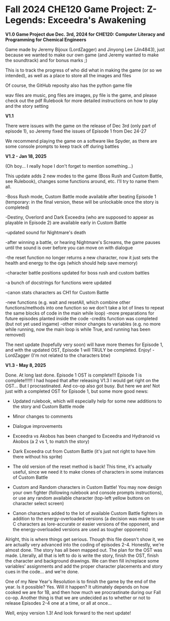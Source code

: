 # Fall 2024 CHE120 Game Project: Z-Legends: Exceedra's Awakening
**V1.0
Game Project due Dec. 3rd, 2024 for CHE120: Computer Literacy and Programming for Chemical Engineers**

Game made by Jeremy Bijoux (LordZagger) and Jinyong Lee (Jin4843), just because we wanted to make our own game (and Jeremy wanted to make the soundtrack) and for bonus marks ;)

This is to track the progress of who did what in making the game (or so we intended), as well as a place to store all the images and files

Of course, the GitHub reposity also has the python game file

wav files are music, png files are images, py file is the game, and please check out the pdf Rulebook for more detailed instructions on how to play and the story setting


**V1.1**

There were issues with the game on the release of Dec 3rd (only part of episode 1), so Jeremy fixed the issues of Episode 1 from Dec 24-27

We recommend playing the game on a software like Spyder, as there are some console prompts to keep track off during battles


**V1.2 - Jan 18, 2025**

(Oh boy... I really hope I don't forget to mention something...)

This update adds 2 new modes to the game (Boss Rush and Custom Battle, see Rulebook), changes some functions around, etc. I'll try to name them all.

-Boss Rush mode, Custom Battle mode available after beating Episode 1 (temporary: in the final version, these will be unlockable once the story is completed)

-Destiny, Overlord and Dark Exceedra (who are supposed to appear as playable in Episode 2) are available early in Custom Battle

-updated sound for Nightmare's death

-after winning a battle, or hearing Nightmare's Screams, the game pauses until the sound is over before you can move on with dialogue

-the reset function no longer returns a new character, now it just sets the health and energy to the ogs (which should help save memory)

-character battle positions updated for boss rush and custom battles

-a bunch of docstrings for functions were updated

-canon stats characters as CH1 for Custom Battle

-new functions (e.g. wait and resetAll, which combine other functions/methods into one function so we don't take a lot of lines to repeat the same blocks of code in the main while loop)
-more preparations for future episodes planted inside the code
-credits function was completed (but not yet used ingame) 
-other minor changes to variables (e.g. no more while running, now the main loop is while True, and running has been removed)

The next update (hopefully very soon) will have more themes for Episode 1, and with the updated OST, Episode 1 will TRULY be completed.
Enjoy! -LordZagger (I'm not related to the characters btw)

**V1.3 - May 8, 2025**

Done. At long last done. Episode 1 OST is complete!!! Episode 1 is complete!!!!!! I had hoped that after releasing V1.3 I would get right on the OST... But I procrastinated. And co-op also got busy. But here we are! Not just with a completed OST for Episode 1, but some more good news:

- Updated rulebook, which will especially help for some new additions to the story and Custom Battle mode

- Minor changes to comments

- Dialogue improvements

- Exceedra vs Akobos has been changed to Exceedra and Hydranoid vs Akobos (a 2 vs 1, to match the story)

- Dark Exceedra cut from Custom Battle (it's just not right to have him there without his sprite)

- The old version of the reset method is back! This time, it's actually useful, since we need it to make clones of characters in some instances of Custom Battle

- Custom and Random characters in Custom Battle! You may now design your own fighter (following rulebook and console prompts instructions), or use any random available character (top-left yellow buttons on character select screen)

- Canon characters added to the lot of available Custom Battle fighters in addition to the energy-overloaded versions (a decision was made to use C characters as lore-accurate or easier versions of the opponent, and the energy-overloaded versions are used as tougher opponents)

Alright, this is where things get serious. Though this file doesn't show it, we are actually very advanced into the coding of episodes 2-4. Honestly, we're almost done.
The story has all been mapped out. The plan for the OST was made. Literally, all that is left to do is write the story, finish the OST, finish the character and background drawings. We can then fill in/replace some variables' assignments and add the proper character placements and story cues in the code... and we're done.

One of my New Year's Resolution is to finish the game by the end of the year. Is it possible? Yes. Will it happen? It ultimately depends on how cooked we are for 1B, and then how much we procrastinate during our Fall co-op. Another thing is that we are undecided as to whether or not to release Episodes 2-4 one at a time, or all at once...

Well, enjoy version 1.3! And look forward to the next update!
